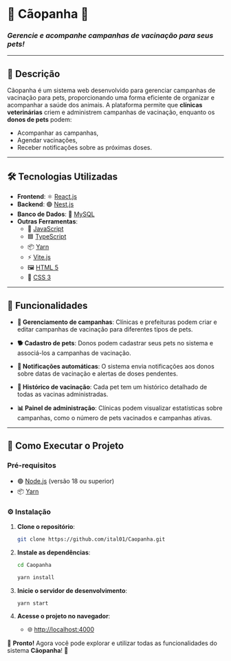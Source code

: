 # 🐾 **Cãopanha** 🐾

### _Gerencie e acompanhe campanhas de vacinação para seus pets!_

---

## 📝 **Descrição**
Cãopanha é um sistema web desenvolvido para gerenciar campanhas de vacinação para pets, proporcionando uma forma eficiente de organizar e acompanhar a saúde dos animais. A plataforma permite que **clínicas veterinárias** criem e administrem campanhas de vacinação, enquanto os **donos de pets** podem:
- Acompanhar as campanhas,
- Agendar vacinações,
- Receber notificações sobre as próximas doses.


---


## 🛠️ **Tecnologias Utilizadas**

- **Frontend**: ⚛️ [React.js](https://reactjs.org/)
- **Backend**: 🟢 [Nest.js](https://nestjs.com/)
- **Banco de Dados**: 🐬 [MySQL](https://www.mysql.com/)
- **Outras Ferramentas**: 
  - 📜 [JavaScript](https://developer.mozilla.org/en-US/docs/Web/JavaScript)
  - 🟦 [TypeScript](https://www.typescriptlang.org/)
  - 📦 [Yarn](https://yarnpkg.com/)
  - ⚡ [Vite.js](https://vitejs.dev/)
  - 🖼️ [HTML 5](https://developer.mozilla.org/en-US/docs/Web/Guide/HTML/HTML5)
  - 🎨 [CSS 3](https://developer.mozilla.org/en-US/docs/Web/CSS)


---


## 🌟 **Funcionalidades**

- **📅 Gerenciamento de campanhas**: Clínicas e prefeituras podem criar e editar campanhas de vacinação para diferentes tipos de pets.

- **🐕 Cadastro de pets**: Donos podem cadastrar seus pets no sistema e associá-los a campanhas de vacinação.

- **📲 Notificações automáticas**: O sistema envia notificações aos donos sobre datas de vacinação e alertas de doses pendentes.

- **📜 Histórico de vacinação**: Cada pet tem um histórico detalhado de todas as vacinas administradas.

- **📊 Painel de administração**: Clínicas podem visualizar estatísticas sobre campanhas, como o número de pets vacinados e campanhas ativas.


---


## 🚀 **Como Executar o Projeto**

### Pré-requisitos

- 🟢 [Node.js](https://nodejs.org/) (versão 18 ou superior)
- 📦 [Yarn](https://yarnpkg.com/)

### ⚙️ **Instalação**

1. **Clone o repositório**: 
   ```bash
   git clone https://github.com/ital01/Caopanha.git
   ```
2. **Instale as dependências**:
   ```bash
   cd Caopanha
   ```
   ```bash
   yarn install
   ```

3. **Inicie o servidor de desenvolvimento**:
   ```bash
   yarn start
   ```

4. **Acesse o projeto no navegador**:
   - 🌐 [http://localhost:4000](http://localhost:4000)

🎉 **Pronto!** Agora você pode explorar e utilizar todas as funcionalidades do sistema **Cãopanha**! 🎉
